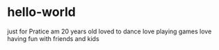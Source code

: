 # hello-world
just for Pratice
am 20 years old
loved to dance
love playing games
love having fun with friends and kids
